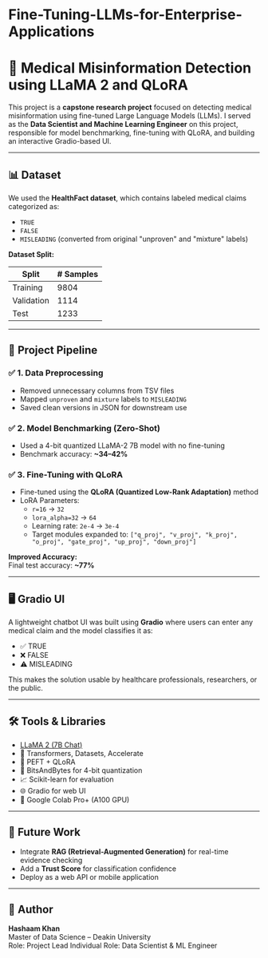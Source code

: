 # Fine-Tuning-LLMs-for-Enterprise-Applications
# 🧠 Medical Misinformation Detection using LLaMA 2 and QLoRA

This project is a **capstone research project** focused on detecting medical misinformation using fine-tuned Large Language Models (LLMs). I served as the **Data Scientist and Machine Learning Engineer** on this project, responsible for model benchmarking, fine-tuning with QLoRA, and building an interactive Gradio-based UI.

---

## 📊 Dataset

We used the **HealthFact dataset**, which contains labeled medical claims categorized as:

- `TRUE`
- `FALSE`
- `MISLEADING` (converted from original "unproven" and "mixture" labels)

**Dataset Split:**

| Split        | # Samples |
|--------------|-----------|
| Training     | 9804      |
| Validation   | 1114      |
| Test         | 1233      |

---

## 🔧 Project Pipeline

### ✅ 1. Data Preprocessing

- Removed unnecessary columns from TSV files
- Mapped `unproven` and `mixture` labels to `MISLEADING`
- Saved clean versions in JSON for downstream use

### ✅ 2. Model Benchmarking (Zero-Shot)

- Used a 4-bit quantized LLaMA-2 7B model with no fine-tuning
- Benchmark accuracy: **~34–42%**

### ✅ 3. Fine-Tuning with QLoRA

- Fine-tuned using the **QLoRA (Quantized Low-Rank Adaptation)** method
- LoRA Parameters:
  - `r=16` → `32`
  - `lora_alpha=32` → `64`
  - Learning rate: `2e-4` → `3e-4`
  - Target modules expanded to: `["q_proj", "v_proj", "k_proj", "o_proj", "gate_proj", "up_proj", "down_proj"]`

**Improved Accuracy:**  
Final test accuracy: **~77%**

---

## 🖥️ Gradio UI

A lightweight chatbot UI was built using **Gradio** where users can enter any medical claim and the model classifies it as:

- ✅ TRUE
- ❌ FALSE
- ⚠️ MISLEADING

This makes the solution usable by healthcare professionals, researchers, or the public.

---

## 🛠️ Tools & Libraries

- [LLaMA 2 (7B Chat)](https://huggingface.co/meta-llama/Llama-2-7b-chat-hf)
- 🤗 Transformers, Datasets, Accelerate
- 🧠 PEFT + QLoRA
- 🧱 BitsAndBytes for 4-bit quantization
- 📈 Scikit-learn for evaluation
- 🌐 Gradio for web UI
- 🧠 Google Colab Pro+ (A100 GPU)

---

## 🚀 Future Work

- Integrate **RAG (Retrieval-Augmented Generation)** for real-time evidence checking
- Add a **Trust Score** for classification confidence
- Deploy as a web API or mobile application

---

## 👤 Author

**Hashaam Khan**  
Master of Data Science – Deakin University  
Role: Project Lead 
Individual Role: Data Scientist & ML Engineer  

